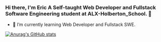 ### Hi there, I'm Eric A Self-taught Web Developer and Fullstack Software Engineering student at ALX-Holberton_School. 👋

- 🌱 I’m currently learning Web Developer and Fullstack SWE.


[![Anurag's GitHub stats](https://github-readme-stats.vercel.app/api?username=Eric20Junior)](https://github.com/anuraghazra/github-readme-stats)
<!--
**Eric20Junior/Eric20Junior** is a ✨ _special_ ✨ repository because its `README.md` (this file) appears on your GitHub profile.

Here are some ideas to get you started:

- 🔭 I’m currently working on ...
- 🌱 I’m currently learning ...
- 👯 I’m looking to collaborate on ...
- 🤔 I’m looking for help with ...
- 💬 Ask me about ...
- 📫 How to reach me: ...
- 😄 Pronouns: ...
- ⚡ Fun fact: ...
-->
